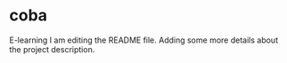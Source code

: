 # coba
E-learning
I am editing the README file. Adding some more details about the project description.

